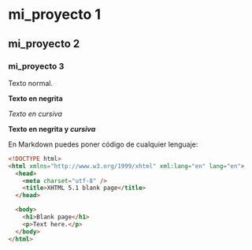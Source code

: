 # mi_proyecto 1

## mi_proyecto 2

### mi_proyecto 3

Texto normal.

**Texto en negrita**

*Texto en cursiva*

**Texto en negrita y _cursiva_**

En Markdown puedes poner código de cualquier lenguaje:

```HTML
<!DOCTYPE html>
<html xmlns="http://www.w3.org/1999/xhtml" xml:lang="en" lang="en">
  <head>
    <meta charset="utf-8" />
    <title>XHTML 5.1 blank page</title>
  </head>

  <body>
    <h1>Blank page</h1>
    <p>Text here.</p>
  </body>
</html>
```






